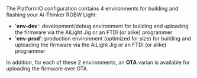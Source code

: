 The PlatformIO configuration contains 4 environments for building and flashing your Ai-Thinker RGBW Light:

- '**env-dev**': development/debug environment for building and uploading the firmware via the AiLight Jig or an FTDI (or alike) programmer
- '**env-prod**': production environment (optimized for size) for building and uploading the firmware via the AiLight Jig or an FTDI (or alike) programmer

In addition, for each of these 2 environments, an **OTA** varian is available for uploading the firmware over OTA.